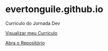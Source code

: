 # evertonguile.github.io
Curriculo do Jornada Dev

[Visualizar meu Currículo]((https://evertonguile.github.io/))

[Abra o Repositório](https://github.com/EvertonGuile/evertonguile.github.io)
